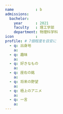 ```yaml
---
name          : b
admissions:
  bachelor:
    year      : 2021
    faculty   : 理工学部
    department: 物理科学科
icon          : 
profile: # 7個程度を目安に
  - q: 出身地
    a: 
  - q: 趣味
    a: 
  - q: 好きなもの
    a: 
  - q: 座右の銘
    a: 
  - q: 将来の野望
    a: 
  - q: 極上のアニメ
    a: 
  - q: 一言
    a: 
---
```


